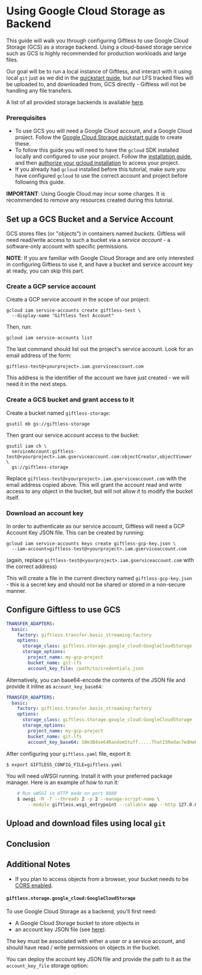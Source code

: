 Using Google Cloud Storage as Backend
=====================================
This guide will walk you through configuring Giftless to use Google Cloud Storage (GCS) as a storage backend. Using a 
cloud-based storage service such as GCS is highly recommended for production workloads and large files. 

Our goal will be to run a local instance of Giftless, and interact with it using local `git` just as we did in the
[quickstart guide](quickstart.md), but our LFS tracked files will be uploaded to, and downloaded from, GCS directly - 
Giftless will not be handling any file transfers.

A list of all provided storage backends is available [here](storage-backends.md). 

### Prerequisites

* To use GCS you will need a Google Cloud account, and a Google Cloud project.
Follow the [Google Cloud Storage quickstart guide](https://cloud.google.com/storage/docs/quickstart-console) to create
these.
* To follow this guide you will need to have the `gcloud` SDK installed locally and configured to use your project. 
Follow the [installation guide](https://cloud.google.com/sdk/docs/install), and then [authorize your gcloud 
  installation](https://cloud.google.com/sdk/docs/authorizing) to access your project.
* If you already had `gcloud` installed before this tutorial, make sure you have configured `gcloud` to 
use the correct account and project before following this guide. 

**IMPORTANT**: Using Google Cloud may incur some charges. It is recommended to remove any resources created during
this tutorial. 

## Set up a GCS Bucket and a Service Account
GCS stores files (or "objects") in containers named *buckets*. Giftless will need read/write access to such a bucket via
a *service account* - a software-only account with specific permissions. 

**NOTE**: If you are familiar with Google Cloud Storage and are only interested in configuring Giftless to use it, and
have a bucket and service account key at ready, you can skip this part. 

### Create a GCP service account
Create a GCP service account in the scope of our project:

```shell
gcloud iam service-accounts create giftless-test \
  --display-name "Giftless Test Account"
```
Then, run:
```shell
gcloud iam service-accounts list 
```

The last command should list out the project's service account. Look for an email address 
of the form:

    giftless-test@<yourproject>.iam.gserviceaccount.com 

This address is the identifier of the account we have just created - we will need it in the next steps. 

### Create a GCS bucket and grant access to it
Create a bucket named `giftless-storage`:

```shell
gsutil mb gs://giftless-storage 
```

Then grant our service account access to the bucket:

```shell
gsutil iam ch \
  serviceAccount:giftless-test@<yourproject>.iam.gserviceaccount.com:objectCreator,objectViewer \
  gs://giftless-storage
```

Replace `giftless-test@<yourproject>.iam.gserviceaccount.com` with the email address copied above. This will grant 
the account read and write access to any object in the bucket, but will not allow it to modify the bucket itself. 

### Download an account key
In order to authenticate as our service account, Giftless will need a GCP Account Key JSON file. This can be created
by running:

```shell
gcloud iam service-accounts keys create giftless-gcp-key.json \
  --iam-account=giftless-test@<yourproject>.iam.gserviceaccount.com
```

(again, replace `giftless-test@<yourproject>.iam.gserviceaccount.com` with the correct address)

This will create a file in the current directory named `giftless-gcp-key.json` - this is a secret key and should not be
shared or stored in a non-secure manner.  

## Configure Giftless to use GCS

```yaml
TRANSFER_ADAPTERS:
  basic:
    factory: giftless.transfer.basic_streaming:factory
    options:
      storage_class: giftless.storage.google_cloud:GoogleCloudStorage
      storage_options:
        project_name: my-gcp-project
        bucket_name: git-lfs
        account_key_file: /path/to/credentials.json
```

Alternatively, you can base64-encode the contents of the JSON file and provide
it inline as `account_key_base64`: 

```yaml
TRANSFER_ADAPTERS:
  basic:
    factory: giftless.transfer.basic_streaming:factory
    options:
      storage_class: giftless.storage.google_cloud:GoogleCloudStorage
      storage_options:
        project_name: my-gcp-project
        bucket_name: git-lfs
        account_key_base64: S0m3B4se64RandomStuff.....ThatI5Redac7edHeReF0rRead4b1lity==
```

After configuring your `giftless.yaml` file, export it:

```bash
$ export GIFTLESS_CONFIG_FILE=giftless.yaml
```

You will need uWSGI running. Install it with your preferred package manager.
Here is an example of how to run it:
    
```bash
    # Run uWSGI in HTTP mode on port 8080
    $ uwsgi -M -T --threads 2 -p 2 --manage-script-name \
        --module giftless.wsgi_entrypoint --callable app --http 127.0.0.1:8080
```

## Upload and download files using local `git`

## Conclusion

## Additional Notes

* If you plan to access objects from a browser, your bucket needs to be 
  [CORS enabled](https://cloud.google.com/storage/docs/configuring-cors).


#### `giftless.storage.google_cloud:GoogleCloudStorage` 

To use Google Cloud Storage as a backend, you'll first need:
* A Google Cloud Storage bucket to store objects in
* an account key JSON file (see [here](https://console.cloud.google.com/apis/credentials/serviceaccountkey)).

The key must be associated with either a user or a service account, and should have
read / write permissions on objects in the bucket.

You can deploy the account key JSON file and provide the path to it as 
the `account_key_file` storage option:
